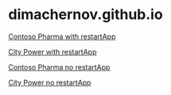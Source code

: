 # dimachernov.github.io

[Contoso Pharma with restartApp](ms-apps:///providers/Microsoft.PowerApps/apps/33f0a4cb-6726-4cd9-afe0-2f73b88825de?tenantId=78216470-0013-4942-b6e6-16ca6b9a72ac?accountId=52dda70b-388f-ee11-be36-6045bd3d4631&restartApp=true)

[City Power with restartApp](ms-apps:///providers/Microsoft.PowerApps/apps/33f0a4cb-6726-4cd9-afe0-2f73b88825de?tenantId=78216470-0013-4942-b6e6-16ca6b9a72ac?accountId=f87a90ea-378f-ee11-be36-6045bd3d4631&restartApp=true)


[Contoso Pharma no restartApp](ms-apps:///providers/Microsoft.PowerApps/apps/33f0a4cb-6726-4cd9-afe0-2f73b88825de?tenantId=78216470-0013-4942-b6e6-16ca6b9a72ac?accountId=52dda70b-388f-ee11-be36-6045bd3d4631)

[City Power no restartApp](ms-apps:///providers/Microsoft.PowerApps/apps/33f0a4cb-6726-4cd9-afe0-2f73b88825de?tenantId=78216470-0013-4942-b6e6-16ca6b9a72ac?accountId=f87a90ea-378f-ee11-be36-6045bd3d4631)
